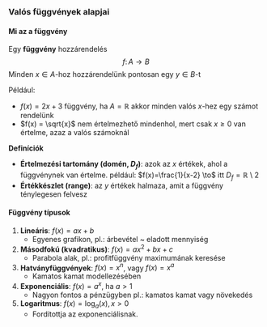 
<br>

### Valós függvények alapjai

#### Mi az a függvény
Egy **függvény** hozzárendelés
$$f\colon A\to B$$
Minden $x \in A$-hoz hozzárendelünk pontosan egy $y \in B$-t

Például:
- $f(x) = 2x+3$ függvény, ha $A = \mathbb{R}$ akkor minden valós $x$-hez egy számot rendelünk
- $f(x) = \sqrt{x}$ nem értelmezhető mindenhol, mert csak $x \geqslant 0$ van értelme, azaz a valós számoknál

**Definíciók**
- **Értelmezési tartomány (domén, $D_{f}$)**: azok az $x$ értékek, ahol a függvénynek van értelme.
	például: $f(x)=\frac{1}{x-2} \to$ itt $D_{f}=\mathbb{R}$ \ ${2}$
- **Értékkészlet (range)**: az $y$ értékek halmaza, amit a függvény ténylegesen felvesz

#### Függvény típusok

1. **Lineáris**: $f(x) = ax+b$
	- Egyenes grafikon, pl.: árbevétel ~ eladott mennyiség
2. **Másodfokú (kvadratikus)**: $f(x) = ax^{2}+bx+c$
	- Parabola alak, pl.: profitfüggvény maximumának keresése
3. **Hatványfüggvények**: $f(x) = x^n$, vagy $f(x) = x^a$
	- Kamatos kamat modellezésében
4. **Exponenciális**: $f(x) = a^x$, ha $a > 1$
	- Nagyon fontos a pénzügyben pl.: kamatos kamat vagy növekedés
5. **Logaritmus**: $f(x) = \log_{a}(x), x>0$
	- Fordítottja az exponenciálisnak.